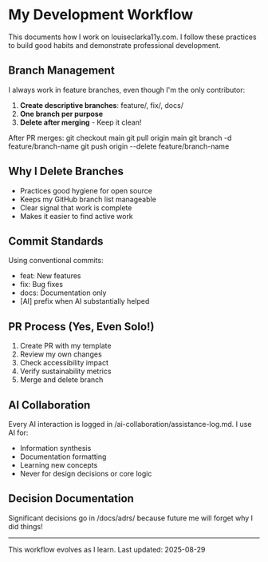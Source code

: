 # My Development Workflow

This documents how I work on louiseclarka11y.com. I follow these practices to build good habits and demonstrate professional development.

## Branch Management

I always work in feature branches, even though I'm the only contributor:

1. **Create descriptive branches**: feature/, fix/, docs/
2. **One branch per purpose** 
3. **Delete after merging** - Keep it clean!

After PR merges:
git checkout main
git pull origin main
git branch -d feature/branch-name
git push origin --delete feature/branch-name

## Why I Delete Branches

- Practices good hygiene for open source
- Keeps my GitHub branch list manageable
- Clear signal that work is complete
- Makes it easier to find active work

## Commit Standards

Using conventional commits:
- feat: New features
- fix: Bug fixes  
- docs: Documentation only
- [AI] prefix when AI substantially helped

## PR Process (Yes, Even Solo!)

1. Create PR with my template
2. Review my own changes
3. Check accessibility impact
4. Verify sustainability metrics
5. Merge and delete branch

## AI Collaboration

Every AI interaction is logged in /ai-collaboration/assistance-log.md. I use AI for:
- Information synthesis
- Documentation formatting
- Learning new concepts
- Never for design decisions or core logic

## Decision Documentation

Significant decisions go in /docs/adrs/ because future me will forget why I did things!

---
This workflow evolves as I learn. Last updated: 2025-08-29